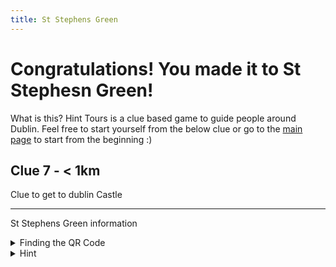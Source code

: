 ```yaml
---
title: St Stephens Green
---
```


# Congratulations! You made it to St Stephesn Green!

What is this? Hint Tours is a clue based game to guide people around Dublin. Feel free to start yourself from the below clue or go to the [main page](https://www.hinttours.com/) to start from the beginning :)

## Clue 7 - < 1km

Clue to get to dublin Castle

---

St Stephens Green information


<details>
<summary>
Finding the QR Code</summary> Where the QR code is at cublin castle
<details><summary>Can't find the QR Code?</summary> Occasionally they will disappear but you can Click here for next <a href="https://www.hinttours.com/twkp">clue</a></details>
</details>

<details><summary>Hint</summary> A large green is nearby and two literary icons have Busts there.

<details><summary>Spoiler</summary> St Stephens Green
<div class="mapouter"><div class="gmap_canvas"><iframe width="600" height="500" id="gmap_canvas" src="https://maps.google.com/maps?q=St%20Stephens%20Green&t=&z=13&ie=UTF8&iwloc=&output=embed" frameborder="0" scrolling="no" marginheight="0" marginwidth="0"></iframe><a href="https://123movies-to.org">123 movies</a><br><style>.mapouter{position:relative;text-align:right;height:500px;width:600px;}</style><a href="https://www.embedgooglemap.net">google map codes for website</a><style>.gmap_canvas {overflow:hidden;background:none!important;height:500px;width:600px;}</style></div></div>

</details>